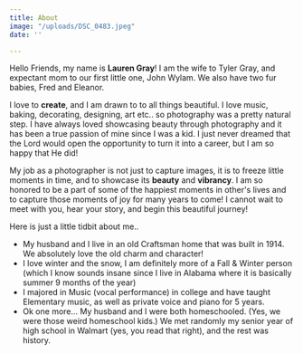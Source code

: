 ```yaml
---
title: About
image: "/uploads/DSC_0483.jpeg"
date: ''

---
```

Hello Friends, my name is **Lauren Gray**! I am the wife to Tyler Gray, and expectant mom to our first little one, John Wylam. We also have two fur babies, Fred and Eleanor.

I love to **create**, and I am drawn to to all things beautiful. I love music, baking, decorating, designing, art etc.. so photography was a pretty natural step. I have always loved showcasing beauty through photography and it has been a true passion of mine since I was a kid. I just never dreamed that the Lord would open the opportunity to turn it into a career, but I am so happy that He did!

My job as a photographer is not just to capture images, it is to freeze little moments in time, and to showcase its **beauty** and **vibrancy**. I am so honored to be a part of some of the happiest moments in other's lives and to capture those moments of joy for many years to come! I cannot wait to meet with you, hear your story, and begin this beautiful journey!

Here is just a little tidbit about me..

* My husband and I live in an old Craftsman home that was built in 1914. We absolutely love the old charm and character!
* I love winter and the snow, I am definitely more of a Fall & Winter person (which I know sounds insane since I live in Alabama where it is basically summer 9 months of the year)
* I majored in Music (vocal performance) in college and have taught Elementary music, as well as private voice and piano for 5 years.
* Ok one more... My husband and I were both homeschooled.  (Yes, we were those weird homeschool kids.) We met randomly my senior year of high school in Walmart (yes, you read that right), and the rest was history.